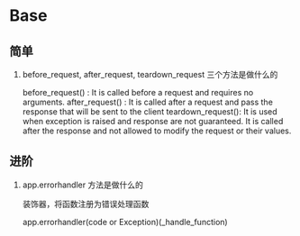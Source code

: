 # Base

## 简单

1. before_request, after_request, teardown_request 三个方法是做什么的
    
    before_request() : It is called before a request and requires no arguments.
    after_request() : It is called after a request and pass the response that will be sent to the client
    teardown_request(): It is used when exception is raised and response are not guaranteed. It is called after the response and not allowed to modify the request or their values.


## 进阶

1. app.errorhandler 方法是做什么的

    装饰器，将函数注册为错误处理函数

    app.errorhandler(code or Exception)(_handle_function)